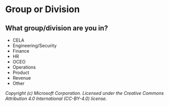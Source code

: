 # Group or Division

## What group/division are you in?

- CELA
- Engineering/Security
- Finance
- HR
- OCEO
- Operations
- Product
- Revenue
- Other

_Copyright (c) Microsoft Corporation. Licensed under the Creative Commons Attribution 4.0 International (CC-BY-4.0) license._
